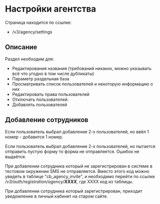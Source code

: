 # Настройки агентства

Страница находится по ссылке:

 - /v3/agency/settings
 
  ## Описание
  
  Раздел необходим для:
  
  - Редактирования названия (требований никаких, можно указывать всё что угодно в том числе дубликаты)
  - Параметр раздельная база
  - Просматривать список пользователей и некоторую информацию о них
  - Редактировать права пользователей
  - Отключать пользователей.
  - Добавлять пользователей

## Добавление сотрудников

Если пользователь выбрал добавление 2-х пользователей, но ввёл 1 номер - добавится 1 номер.

Если пользователь выбрал добавление 2-х пользователей, но пытается отправить пустую форму то форма не отправляется. Ошибок не выдаётся.

При добавлении сотрудника который не зарегистрирован в системе в тестовом окружении SMS не отправляется. Вместо этого код можно увидеть в таблице "cb_agency_invite", и необходимо перейти по ссылке */v3/auth/registration/agency/**XXXX***, где XXXX код из таблицы.

При добавлении сотрудника который зарегистрирован, приходит уведомление в личный кабинет на старом сайте.
